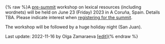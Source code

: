 {% raw %}A [pre-summit](https://delph-in.github.io/docs/summits/GaliciaTop) workshop on lexical resources (including wordnets) will be held on June 23 (Friday) 2023 in A Coruña, Spain. Details TBA. Please indicate interest when [registering for the summit](https://delph-in.github.io/docs/summits/GaliciaParticipants).

The workshop will be followed by a huge holiday night (San Juan).

Last update: 2022-11-16 by Olga Zamaraeva [[edit](https://github.com/delph-in/docs/wiki/GaliciaLexicalResources/_edit)]{% endraw %}